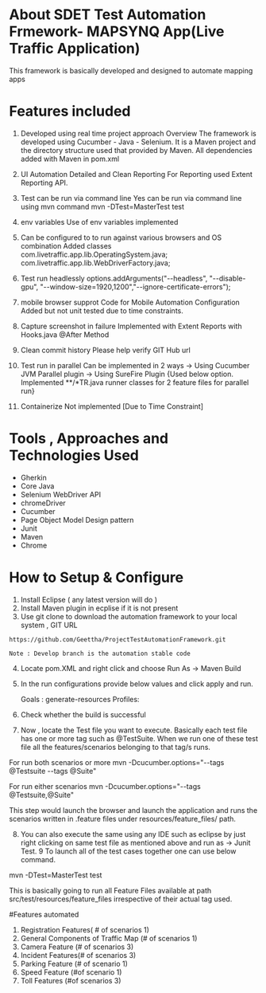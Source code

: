# About SDET Test Automation Frmework- MAPSYNQ App(Live Traffic Application)

This framework is basically developed and designed to automate mapping apps

# Features included
1) Developed using real time project approach
Overview
The framework is developed using Cucumber - Java - Selenium.
It is a Maven project and the directory structure used that provided by Maven.
All dependencies added with Maven in pom.xml

2) UI Automation
Detailed and Clean Reporting
For Reporting used Extent Reporting API.

3) Test can be run via command line
Yes can be run via command line using mvn command
mvn -DTest=MasterTest test

4) env variables
Use of env variables implemented

5) Can be configured to to run against various browsers and OS combination 
Added classes com.livetraffic.app.lib.OperatingSystem.java; 
com.livetraffic.app.lib.WebDriverFactory.java;


6) Test run headlessly
options.addArguments("--headless", "--disable-gpu", "--window-size=1920,1200","--ignore-certificate-errors");

7) mobile browser supprot
Code for Mobile Automation Configuration Added but not unit tested due to time constraints.

8) Capture screenshot in failure
Implemented with Extent Reports with Hooks.java @After Method

9) Clean commit history
Please help verify GIT Hub url

10) Test run in parallel
Can be implemented in 2 ways
-> Using Cucumber JVM Parallel plugin
-> Using SureFire Plugin
{Used below option. Implemented **/*TR.java runner classes for 2 feature files for parallel run}

11) Containerize
Not implemented [Due to Time Constraint]




# Tools , Approaches and Technologies Used

* Gherkin
* Core Java
* Selenium WebDriver API
* chromeDriver
* Cucumber
* Page Object Model Design pattern
* Junit
* Maven
* Chrome

# How to Setup & Configure

  1. Install Eclipse ( any latest version will do )
  2. Install Maven plugin in ecplise if it is not present
  3. Use git clone to download the automation framework to your local system , GIT URL 
	
	https://github.com/Geettha/ProjectTestAutomationFramework.git
	
	Note : Develop branch is the automation stable code

  4. Locate pom.XML and right click and choose Run As -> Maven Build
  5. In the run configurations provide below values and click apply and run.

		Goals : generate-resources
		Profiles: <profile-to-be-used>

  6. Check whether the build is successful
  7. Now , locate the Test file you want to execute.
   Basically each test file has one or more tag such as @TestSuite. When we run one of these test file all the features/scenarios belonging to that tag/s runs. 
  
  For run both scenarios or more
  mvn -Dcucumber.options="--tags @Testsuite --tags @Suite"

  For run either scenarios
  mvn -Dcucumber.options="--tags @Testsuite,@Suite"
  
  
  This step would launch the browser and launch the application and runs the scenarios written in <modulename>.feature files under resources/feature_files/ path.

  8. You can also execute the same using any IDE such as eclipse by just right clicking on same test file as mentioned above and run as -> Junit Test.
  9 To launch all of the test cases together one can use below command.
  
  mvn -DTest=MasterTest test
  
  This is basically going to run all Feature Files available at path src/test/resources/feature_files irrespective of their actual tag used. 

#Features automated
1) Registration Features( # of scenarios 1)
2) General Components of Traffic Map (# of scenarios 1)
3) Camera Feature (# of scenarios 3)
4) Incident Features(# of scenarios 3)
5) Parking Feature (# of scenario 1)
6) Speed Feature (#of scenario 1)
7) Toll Features (#of scenarios 3)
